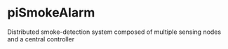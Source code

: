 # piSmokeAlarm
Distributed smoke-detection system composed of multiple sensing nodes and a central controller
